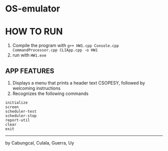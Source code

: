 # OS-emulator

# HOW TO RUN
1. Compile the program with
    ```g++ HW1.cpp Console.cpp CommandProcessor.cpp CLIApp.cpp -o HW1```
1. run with ```HW1.exe```

## APP FEATURES
1. Displays a menu that prints a header text CSOPESY, followed by welcoming instructions
1. Recognizes the following commands
```
initialize
screen
scheduler-test
scheduler-stop
report-util
clear
exit
```
----
by Cabungcal, Culala, Guerra, Uy


